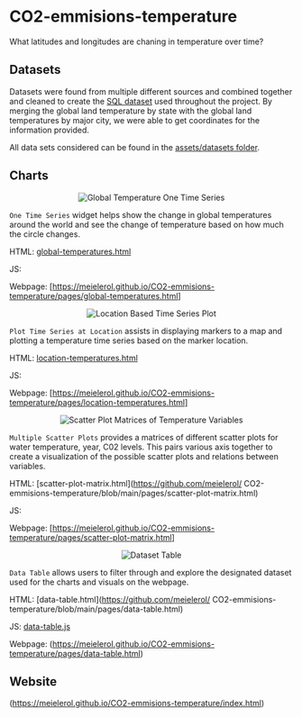 # CO2-emmisions-temperature

What latitudes and longitudes are chaning in temperature over time?

## Datasets

Datasets were found from multiple different sources and combined together and cleaned to create the [SQL dataset]() used throughout the project. By merging the global land temperature by state with the global land temperatures by major city, we were able to get coordinates for the information provided.

All data sets considered can be found in the [assets/datasets folder](https://github.com/meielerol/CO2-emmisions-temperature/tree/main/assets/datasets).

## Charts

<p align="center"><img src="" alt="Global Temperature One Time Series"></p>

`One Time Series` widget helps show the change in global temperatures around the world and see the change of temperature based on how much the circle changes.

HTML: [global-temperatures.html](https://github.com/meielerol/CO2-emmisions-temperature/blob/main/pages/global-temperatures.html)

JS: []()

Webpage: [https://meielerol.github.io/CO2-emmisions-temperature/pages/global-temperatures.html]

<p align="center"><img src="" alt="Location Based Time Series Plot"></p>

`Plot Time Series at Location` assists in displaying markers to a map and plotting a temperature time series based on the marker location.

HTML: [location-temperatures.html](https://github.com/meielerol/CO2-emmisions-temperature/blob/main/pages/location-temperatures.html)

JS: []()

Webpage: [https://meielerol.github.io/CO2-emmisions-temperature/pages/location-temperatures.html]

<p align="center"><img src="" alt="Scatter Plot Matrices of Temperature Variables"></p>

`Multiple Scatter Plots` provides a matrices of different scatter plots for water temperature, year, C02 levels. This pairs various axis together to create a visualization of the possible scatter plots and relations between variables.

HTML: [scatter-plot-matrix.html](https://github.com/meielerol/
CO2-emmisions-temperature/blob/main/pages/scatter-plot-matrix.html)

JS: []()

Webpage: [https://meielerol.github.io/CO2-emmisions-temperature/pages/scatter-plot-matrix.html]

<p align="center"><img src="https://github.com/meielerol/CO2-emmisions-temperature/blob/main/images/data-table.png" alt="Dataset Table"></p>

`Data Table` allows users to filter through and explore the designated dataset used for the charts and visuals on the webpage.

HTML: [data-table.html](https://github.com/meielerol/
CO2-emmisions-temperature/blob/main/pages/data-table.html)

JS: [data-table.js](https://github.com/meielerol/CO2-emmisions-temperature/blob/main/assets/js/data-table.js)

Webpage: (https://meielerol.github.io/CO2-emmisions-temperature/pages/data-table.html)

## Website

(https://meielerol.github.io/CO2-emmisions-temperature/index.html)